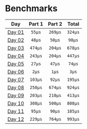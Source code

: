 # Benchmarks
|           Day            | Part 1  | Part 2  |  Total  |
|:------------------------:|:-------:|:-------:|:-------:|
| [Day 01](./src/day01.rs) | `55µs`  | `269µs` | `324µs` |
| [Day 02](./src/day02.rs) | `48µs`  | `50µs`  | `98µs`  |
| [Day 03](./src/day03.rs) | `474µs` | `204µs` | `678µs` |
| [Day 04](./src/day04.rs) | `243µs` | `204µs` | `447µs` |
| [Day 05](./src/day05.rs) | `27µs`  | `47µs`  | `74µs`  |
| [Day 06](./src/day06.rs) |  `2µs`  |  `1µs`  |  `3µs`  |
| [Day 07](./src/day07.rs) | `103µs` | `92µs`  | `195µs` |
| [Day 08](./src/day08.rs) | `250µs` | `674µs` | `924µs` |
| [Day 09](./src/day09.rs) | `203µs` | `210µs` | `413µs` |
| [Day 10](./src/day10.rs) | `308µs` | `500µs` | `808µs` |
| [Day 11](./src/day11.rs) | `95µs`  | `90µs`  | `185µs` |
| [Day 12](./src/day12.rs) | `229µs` | `764µs` | `993µs` |